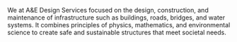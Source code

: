 We at A&E Design Services focused on the design, construction, and maintenance of infrastructure such as buildings, roads, bridges, and water systems. 
It combines principles of physics, mathematics, and environmental science to create safe and sustainable structures that meet societal needs.
